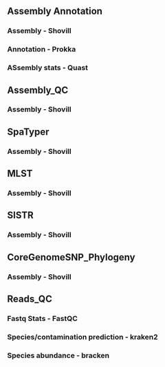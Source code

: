 ## Assembly Annotation
### Assembly - Shovill
### Annotation - Prokka 
### ASsembly stats - Quast

## Assembly_QC
### Assembly - Shovill

## SpaTyper 
### Assembly - Shovill

## MLST
### Assembly - Shovill

## SISTR
### Assembly - Shovill

## CoreGenomeSNP_Phylogeny
### Assembly - Shovill

## Reads_QC 
### Fastq Stats - FastQC
### Species/contamination prediction - kraken2
### Species abundance - bracken

